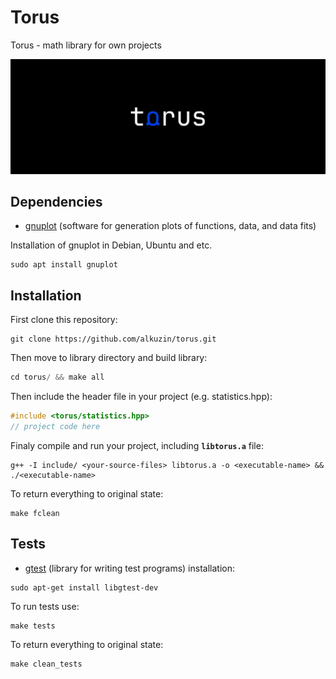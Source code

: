 # Torus
Torus - math library for own projects

<img src="res/torus.png">

## Dependencies
* [gnuplot](http://www.gnuplot.info/) (software for generation plots of functions, data, and data fits)

Installation of gnuplot in Debian, Ubuntu and etc.
```console
sudo apt install gnuplot
```

## Installation
First clone this repository:
```console
git clone https://github.com/alkuzin/torus.git
```

Then move to library directory and build library:
```cpp
cd torus/ && make all
```

Then include the header file in your project (e.g. statistics.hpp):
```cpp
#include <torus/statistics.hpp>
// project code here
```
Finaly compile and run your project, including __`libtorus.a`__ file:

```console
g++ -I include/ <your-source-files> libtorus.a -o <executable-name> && ./<executable-name>
```

To return everything to original state:
```console
make fclean
```

## Tests
* [gtest](https://github.com/google/googletest) (library for writing test programs)
installation:
```console
sudo apt-get install libgtest-dev
```

To run tests use:
```console
make tests
```

To return everything to original state:
```console
make clean_tests
```